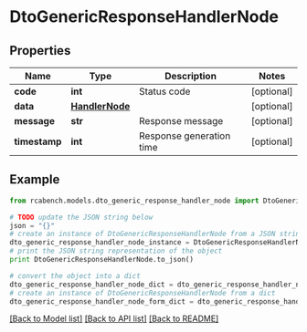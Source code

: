 # DtoGenericResponseHandlerNode


## Properties

Name | Type | Description | Notes
------------ | ------------- | ------------- | -------------
**code** | **int** | Status code | [optional] 
**data** | [**HandlerNode**](HandlerNode.md) |  | [optional] 
**message** | **str** | Response message | [optional] 
**timestamp** | **int** | Response generation time | [optional] 

## Example

```python
from rcabench.models.dto_generic_response_handler_node import DtoGenericResponseHandlerNode

# TODO update the JSON string below
json = "{}"
# create an instance of DtoGenericResponseHandlerNode from a JSON string
dto_generic_response_handler_node_instance = DtoGenericResponseHandlerNode.from_json(json)
# print the JSON string representation of the object
print DtoGenericResponseHandlerNode.to_json()

# convert the object into a dict
dto_generic_response_handler_node_dict = dto_generic_response_handler_node_instance.to_dict()
# create an instance of DtoGenericResponseHandlerNode from a dict
dto_generic_response_handler_node_form_dict = dto_generic_response_handler_node.from_dict(dto_generic_response_handler_node_dict)
```
[[Back to Model list]](../README.md#documentation-for-models) [[Back to API list]](../README.md#documentation-for-api-endpoints) [[Back to README]](../README.md)


